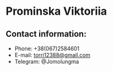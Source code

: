 # **Prominska Viktoriia**

## Contact information:

- Phone: +38(067)2584601
- E-mail: torri12388@gmail.com
- Telegram: @Jomolungma
